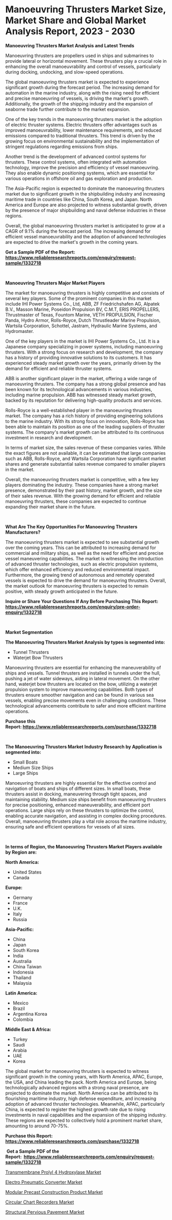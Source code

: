 <p><h1>Manoeuvring Thrusters Market Size, Market Share and Global Market Analysis Report, 2023 - 2030</h1></p><p><strong>Manoeuvring Thrusters Market Analysis and Latest Trends</strong></p>
<p><p>Manoeuvring thrusters are propellers used in ships and submarines to provide lateral or horizontal movement. These thrusters play a crucial role in enhancing the overall manoeuvrability and control of vessels, particularly during docking, undocking, and slow-speed operations.</p><p>The global manoeuvring thrusters market is expected to experience significant growth during the forecast period. The increasing demand for automation in the marine industry, along with the rising need for efficient and precise manoeuvring of vessels, is driving the market's growth. Additionally, the growth of the shipping industry and the expansion of seaborne trade further contribute to the market expansion.</p><p>One of the key trends in the manoeuvring thrusters market is the adoption of electric thruster systems. Electric thrusters offer advantages such as improved manoeuvrability, lower maintenance requirements, and reduced emissions compared to traditional thrusters. This trend is driven by the growing focus on environmental sustainability and the implementation of stringent regulations regarding emissions from ships.</p><p>Another trend is the development of advanced control systems for thrusters. These control systems, often integrated with automation technology, improve the precision and efficiency of vessel manoeuvring. They also enable dynamic positioning systems, which are essential for various operations in offshore oil and gas exploration and production.</p><p>The Asia-Pacific region is expected to dominate the manoeuvring thrusters market due to significant growth in the shipbuilding industry and increasing maritime trade in countries like China, South Korea, and Japan. North America and Europe are also projected to witness substantial growth, driven by the presence of major shipbuilding and naval defense industries in these regions.</p><p>Overall, the global manoeuvring thrusters market is anticipated to grow at a CAGR of 9.1% during the forecast period. The increasing demand for efficient vessel manoeuvrability and the adoption of advanced technologies are expected to drive the market's growth in the coming years.</p></p>
<p><strong>Get a Sample PDF of the Report:&nbsp; <a href="https://www.reliableresearchreports.com/enquiry/request-sample/1332718">https://www.reliableresearchreports.com/enquiry/request-sample/1332718</a></strong></p>
<p>&nbsp;</p>
<p><strong>Manoeuvring Thrusters Major Market Players</strong></p>
<p><p>The market for manoeuvring thrusters is highly competitive and consists of several key players. Some of the prominent companies in this market include IHI Power Systems Co., Ltd, ABB, ZF Friedrichshafen AG, Alpatek B.V., Masson Marine, Poseidon Propulsion BV, C.M.T, ERIS PROPELLERS, Thrustmaster of Texas, Fountom Marine, VETH PROPULSION, Fischer Panda, Hydro Armor, Rolls-Royce, Dutch Thrustleader Marine Propulsion, Wartsila Corporation, Schottel, Jastram, Hydraulic Marine Systems, and Hydromaster.</p><p>One of the key players in the market is IHI Power Systems Co., Ltd. It is a Japanese company specializing in power systems, including manoeuvring thrusters. With a strong focus on research and development, the company has a history of providing innovative solutions to its customers. It has experienced steady market growth over the years, primarily driven by the demand for efficient and reliable thruster systems.</p><p>ABB is another significant player in the market, offering a wide range of manoeuvring thrusters. The company has a strong global presence and has been known for its technological advancements in various industries, including marine propulsion. ABB has witnessed steady market growth, backed by its reputation for delivering high-quality products and services.</p><p>Rolls-Royce is a well-established player in the manoeuvring thrusters market. The company has a rich history of providing engineering solutions to the marine industry. With its strong focus on innovation, Rolls-Royce has been able to maintain its position as one of the leading suppliers of thruster systems. The company's market growth can be attributed to its continuous investment in research and development.</p><p>In terms of market size, the sales revenue of these companies varies. While the exact figures are not available, it can be estimated that large companies such as ABB, Rolls-Royce, and Wartsila Corporation have significant market shares and generate substantial sales revenue compared to smaller players in the market.</p><p>Overall, the manoeuvring thrusters market is competitive, with a few key players dominating the industry. These companies have a strong market presence, demonstrated by their past history, market growth, and the size of their sales revenue. With the growing demand for efficient and reliable manoeuvring thrusters, these companies are expected to continue expanding their market share in the future.</p></p>
<p>&nbsp;</p>
<p><strong>What Are The Key Opportunities For Manoeuvring Thrusters Manufacturers?</strong></p>
<p><p>The manoeuvring thrusters market is expected to see substantial growth over the coming years. This can be attributed to increasing demand for commercial and military ships, as well as the need for efficient and precise vessel maneuvering capabilities. The market is witnessing the introduction of advanced thruster technologies, such as electric propulsion systems, which offer enhanced efficiency and reduced environmental impact. Furthermore, the growing trend of autonomous and remotely operated vessels is expected to drive the demand for manoeuvring thrusters. Overall, the market outlook for manoeuvring thrusters is expected to remain positive, with steady growth anticipated in the future.</p></p>
<p><strong>Inquire or Share Your Questions If Any Before Purchasing This Report: <a href="https://www.reliableresearchreports.com/enquiry/pre-order-enquiry/1332718">https://www.reliableresearchreports.com/enquiry/pre-order-enquiry/1332718</a></strong></p>
<p>&nbsp;</p>
<p><strong>Market Segmentation</strong></p>
<p><strong>The Manoeuvring Thrusters Market Analysis by types is segmented into:</strong></p>
<p><ul><li>Tunnel Thrusters</li><li>Waterjet Bow Thrusters</li></ul></p>
<p><p>Manoeuvring thrusters are essential for enhancing the maneuverability of ships and vessels. Tunnel thrusters are installed in tunnels under the hull, pushing a jet of water sideways, aiding in lateral movement. On the other hand, waterjet bow thrusters are located on the bow, utilizing a waterjet propulsion system to improve maneuvering capabilities. Both types of thrusters ensure smoother navigation and can be found in various sea vessels, enabling precise movements even in challenging conditions. These technological advancements contribute to safer and more efficient maritime operations.</p></p>
<p><strong>Purchase this Report:&nbsp;<a href="https://www.reliableresearchreports.com/purchase/1332718">https://www.reliableresearchreports.com/purchase/1332718</a></strong></p>
<p>&nbsp;</p>
<p><strong>The Manoeuvring Thrusters Market Industry Research by Application is segmented into:</strong></p>
<p><ul><li>Small Boats</li><li>Medium Size Ships</li><li>Large Ships</li></ul></p>
<p><p>Manoeuvring thrusters are highly essential for the effective control and navigation of boats and ships of different sizes. In small boats, these thrusters assist in docking, maneuvering through tight spaces, and maintaining stability. Medium size ships benefit from manoeuvring thrusters for precise positioning, enhanced maneuverability, and efficient port operations. Large ships rely on these thrusters to optimize the control, enabling accurate navigation, and assisting in complex docking procedures. Overall, manoeuvring thrusters play a vital role across the maritime industry, ensuring safe and efficient operations for vessels of all sizes.</p></p>
<p>&nbsp;</p>
<p><strong>In terms of Region, the Manoeuvring Thrusters Market Players available by Region are:</strong></p>
<p>
    <p> <strong> North America: </strong>
        <ul>
            <li>United States</li>
            <li>Canada</li>
        </ul>
        </p> 
    <p> <strong> Europe: </strong>
        <ul>
            <li>Germany</li>
            <li>France</li>
            <li>U.K.</li>
            <li>Italy</li>
            <li>Russia</li>
        </ul>
        </p> 
    <p> <strong> Asia-Pacific: </strong>
        <ul>
            <li>China</li>
            <li>Japan</li>
            <li>South Korea</li>
            <li>India</li>
            <li>Australia</li>
            <li>China Taiwan</li>
            <li>Indonesia</li>
            <li>Thailand</li>
            <li>Malaysia</li>
        </ul>
        </p> 
    <p> <strong> Latin America: </strong>
        <ul>
            <li>Mexico</li>
            <li>Brazil</li>
            <li>Argentina Korea</li>
            <li>Colombia</li>
        </ul>
        </p> 
    <p> <strong> Middle East & Africa: </strong>
        <ul>
            <li>Turkey</li>
            <li>Saudi</li>
            <li>Arabia</li>
            <li>UAE</li>
            <li>Korea</li>
        </ul>
    </p>
    </p>
<p><p>The global market for manoeuvring thrusters is expected to witness significant growth in the coming years, with North America, APAC, Europe, the USA, and China leading the pack. North America and Europe, being technologically advanced regions with a strong naval presence, are projected to dominate the market. North America can be attributed to its flourishing maritime industry, high defense expenditure, and increasing adoption of advanced thruster technologies. Meanwhile, APAC, particularly China, is expected to register the highest growth rate due to rising investments in naval capabilities and the expansion of the shipping industry. These regions are expected to collectively hold a prominent market share, amounting to around 70-75%.</p></p>
<p><strong>Purchase this Report: <a href="https://www.reliableresearchreports.com/purchase/1332718">https://www.reliableresearchreports.com/purchase/1332718</a></strong></p>
<p>&nbsp;<strong>Get a Sample PDF of the Report:&nbsp;&nbsp;<a href="https://www.reliableresearchreports.com/enquiry/request-sample/1332718">https://www.reliableresearchreports.com/enquiry/request-sample/1332718</a></strong></p>
<p><strong></strong></p>
<p><p><a href="https://www.linkedin.com/pulse/transmembrane-prolyl-4-hydroxylase-market-1c/">Transmembrane Prolyl 4 Hydroxylase Market</a></p><p><a href="https://medium.com/@adiroy75486/electro-pneumatic-converter-market-size-growth-forecast-2023-2030-8513f93ca7e4">Electro Pneumatic Converter Market</a></p><p><a href="https://www.linkedin.com/pulse/modular-precast-construction-product-market-research-report/">Modular Precast Construction Product Market</a></p><p><a href="https://medium.com/@azadyoi012547/circular-chart-recorders-market-size-growth-forecast-2023-2030-cb889702ddf8">Circular Chart Recorders Market</a></p><p><a href="https://www.linkedin.com/pulse/structural-pervious-pavement-market-share-amp-new-trends/">Structural Pervious Pavement Market</a></p></p>